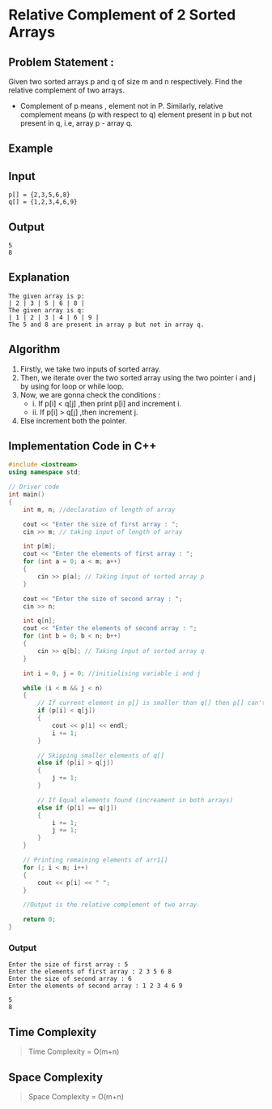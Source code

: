 # Relative Complement of 2 Sorted Arrays

## Problem Statement :

Given two sorted arrays p and q of size m and n respectively. Find the relative complement
of two arrays.

- Complement of p means , element not in P. Similarly, relative complement means (p with respect to q) element present in p but not present in q, i.e, array p - array q.

## Example

## Input

```
p[] = {2,3,5,6,8}
q[] = {1,2,3,4,6,9}
```

## Output

```
5
8
```

## Explanation

```
The given array is p:
| 2 | 3 | 5 | 6 | 8 |
The given array is q:
| 1 | 2 | 3 | 4 | 6 | 9 |
The 5 and 8 are present in array p but not in array q.
```

## Algorithm

1. Firstly, we take two inputs of sorted array.
2. Then, we iterate over the two sorted array using the two pointer i and j by using for loop or while loop.
3. Now, we are gonna check the conditions :
   - i. If p[i] < q[j] ,then print p[i] and increment i.
   - ii. If p[i] > q[j] ,then increment j.
4. Else increment both the pointer.

## Implementation Code in C++

```C++
#include <iostream>
using namespace std;

// Driver code
int main()
{
    int m, n; //declaration of length of array

    cout << "Enter the size of first array : ";
    cin >> m; // taking input of length of array

    int p[m];
    cout << "Enter the elements of first array : ";
    for (int a = 0; a < m; a++)
    {
        cin >> p[a]; // Taking input of sorted array p
    }

    cout << "Enter the size of second array : ";
    cin >> n;

    int q[n];
    cout << "Enter the elements of second array : ";
    for (int b = 0; b < n; b++)
    {
        cin >> q[b]; // Taking input of sorted array q
    }

    int i = 0, j = 0; //initialising variable i and j

    while (i < m && j < n)
    {
        // If current element in p[] is smaller than q[] then p[] can't present in q[].
        if (p[i] < q[j])
        {
            cout << p[i] << endl;
            i += 1;
        }

        // Skipping smaller elements of q[]
        else if (p[i] > q[j])
        {
            j += 1;
        }

        // If Equal elements found (increament in both arrays)
        else if (p[i] == q[j])
        {
            i += 1;
            j += 1;
        }
    }

    // Printing remaining elements of arr1[]
    for (; i < m; i++)
    {
        cout << p[i] << " ";
    }

    //Output is the relative complement of two array.

    return 0;
}
```

### Output

```
Enter the size of first array : 5
Enter the elements of first array : 2 3 5 6 8
Enter the size of second array : 6
Enter the elements of second array : 1 2 3 4 6 9

5
8
```

## Time Complexity

> Time Complexity = O(m+n)

## Space Complexity

> Space Complexity = O(m+n)
